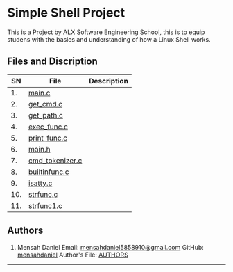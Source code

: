 # Simple Shell Project

This is a Project by ALX Software Engineering School, this is to equip studens with the basics and understanding of how a Linux Shell works.

## Files and Discription

| SN | File | Description |
| --- | ---- | ----------- |
| 1. | [main.c](./main.c) |  |
| 2. | [get\_cmd.c](./get_cmd.c) |  |
| 3. | [get\_path.c](./get_path.c) |  |
| 4. | [exec\_func.c](./exec_func.c) |  |
| 5. | [print\_func.c](./print_func.c) |  |
| 6. | [main.h](./main.h) |  |
| 7. | [cmd\_tokenizer.c](./cmd_tokenizer.c) |  |
| 8. | [builtinfunc.c](./builtinfunc.c) |  |
| 9. | [isatty.c](./isatty.c) |  |
| 10. | [strfunc.c](./strfunc.c) |  |
| 11. | [strfunc1.c](./strfunc1.c) |  |

## Authors

1. Mensah Daniel
Email: [mensahdaniel5858910@gmail.com](mailto:mensahdaniel5858910@gmail.com)
GitHub: [mensahdaniel](https://github.com/mensahdaniel)
Author's File: [AUTHORS](./AUTHORS)

- - -

<br>
<br>

